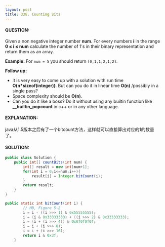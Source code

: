 ```yaml
---
layout: post
title: 338. Counting Bits
---
```


#### QUESTION:

Given a non negative integer number **num**. For every numbers **i** in the range **0 ≤ i ≤ num** calculate the number of 1's in their binary representation and return them as an array.

**Example:**
For `num = 5` you should return `[0,1,1,2,1,2]`.

**Follow up:**

- It is very easy to come up with a solution with run time **O(n\*sizeof(integer))**. But can you do it in linear time **O(n)** /possibly in a single pass?
- Space complexity should be **O(n)**.
- Can you do it like a boss? Do it without using any builtin function like **__builtin_popcount** in c++ or in any other language.

#### EXPLANATION:

java从1.5版本之后有了一个bitcount方法，这样就可以直接算出对应的1的数量了。

#### SOLUTION:

```JAVA
public class Solution {
    public int[] countBits(int num) {
        int[] result = new int[num+1];
        for(int i = 0;i<=num;i++){
            result[i] = Integer.bitCount(i);
        }
        return result;
    }
}

public static int bitCount(int i) {
        // HD, Figure 5-2
        i = i - ((i >>> 1) & 0x55555555);
        i = (i & 0x33333333) + ((i >>> 2) & 0x33333333);
        i = (i + (i >>> 4)) & 0x0f0f0f0f;
        i = i + (i >>> 8);
        i = i + (i >>> 16);
        return i & 0x3f;
    }
```

